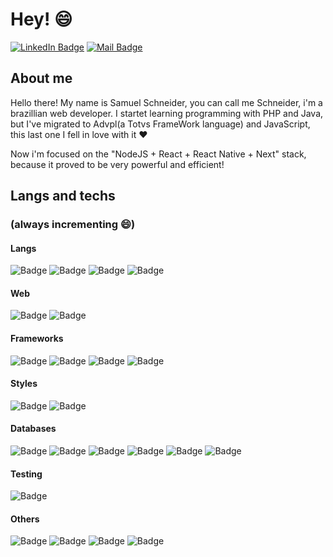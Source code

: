 # Hey! :smile:
[![LinkedIn Badge](https://img.shields.io/static/v1?label=&message=Samuel%20Schneider&color=0077B5&logo=linkedin)](https://www.linkedin.com/in/samuel-schneider-64465362/)
[![Mail Badge](https://img.shields.io/static/v1?label=&message=lastsamuel09@gmail.com&color=B5B5B5&logo=gmail)](mailto:lastsamuel09@gmail.com)


## About me

Hello there! My name is Samuel Schneider, you can call me Schneider, i'm a brazillian web developer.
I startet learning programming with PHP and Java, but I've migrated to Advpl(a Totvs FrameWork language) and JavaScript, this last one I fell in love with it :heart:

Now i'm focused on the "NodeJS + React + React Native + Next" stack, because it proved to be very powerful and efficient!

## Langs and techs
### (always incrementing :smile:)

#### Langs
![Badge](https://img.shields.io/static/v1?label=&message=JavaScript&color=grey&logo=javascript&style=flat-square)
![Badge](https://img.shields.io/static/v1?label=&message=TypeScript&color=fff&logo=typescript&style=flat-square)
![Badge](https://img.shields.io/static/v1?label=&message=Java&color=8C2227&logo=java&style=flat-square)
![Badge](https://img.shields.io/static/v1?label=&message=C%23&color=642076&logo=c%20sharp&style=flat-square)

#### Web
![Badge](https://img.shields.io/static/v1?label=&message=HTML5&color=F16849&logo=html5&style=flat-square)
![Badge](https://img.shields.io/static/v1?label=&message=CSS3&color=5EADEF&logo=css3&style=flat-square)

#### Frameworks
![Badge](https://img.shields.io/static/v1?label=&message=NodeJS&color=FFF&logo=node.js&style=flat-square)
![Badge](https://img.shields.io/static/v1?label=&message=React&color=grey&logo=react&style=flat-square)
![Badge](https://img.shields.io/static/v1?label=&message=NextJS&color=000&logo=next.js&style=flat-square)
![Badge](https://img.shields.io/static/v1?label=&message=React%20Native&color=452A62&logo=react&style=flat-square)


#### Styles
![Badge](https://img.shields.io/static/v1?label=&message=Bootstrap&color=553D7C&logo=bootstrap&style=flat-square)
![Badge](https://img.shields.io/static/v1?label=&message=Styled%20Components&color=3c3c3c&logo=styled-components&style=flat-square)

#### Databases
![Badge](https://img.shields.io/static/v1?label=&message=PostgreSQL&color=336791&logo=postgresql&style=flat-square)
![Badge](https://img.shields.io/static/v1?label=&message=MySQL&color=F7F7F7&logo=mysql&style=flat-square)
![Badge](https://img.shields.io/static/v1?label=&message=SQL%20Server&color=CC2927&logo=microsoft%20sql%20server&style=flat-square)
![Badge](https://img.shields.io/static/v1?label=&message=SQLite&color=4BA3D7&logo=sqlite&style=flat-square)
![Badge](https://img.shields.io/static/v1?label=&message=MongoDB&color=F7F7F7&logo=mongodb&style=flat-square)
![Badge](https://img.shields.io/static/v1?label=&message=CouchDB&color=EA2328&logo=couchbase&style=flat-square)

#### Testing
![Badge](https://img.shields.io/static/v1?label=&message=Jest&color=96737D&logo=jest&style=flat-square)

#### Others
![Badge](https://img.shields.io/static/v1?label=&message=Docker&color=fff&logo=docker&style=flat-square)
![Badge](https://img.shields.io/static/v1?label=&message=Bower&color=fff&logo=bower&style=flat-square)
![Badge](https://img.shields.io/static/v1?label=&message=NPM&color=fff&logo=npm&style=flat-square)
![Badge](https://img.shields.io/static/v1?label=&message=Yarn&color=fff&logo=yarn&style=flat-square)


